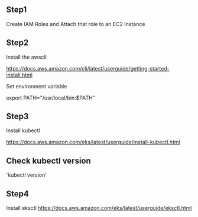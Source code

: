 ## Step1 
Create IAM Roles and Attach that role to an EC2 Instance

## Step2
Install the awscli 

   https://docs.aws.amazon.com/cli/latest/userguide/getting-started-install.html
   
Set environment variable
   
   export PATH="/usr/local/bin:$PATH"

## Step3 
Install kubectl

   https://docs.aws.amazon.com/eks/latest/userguide/install-kubectl.html
   
## Check kubectl version
  'kubectl version'


## Step4
  Install eksctl
  https://docs.aws.amazon.com/eks/latest/userguide/eksctl.html
